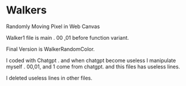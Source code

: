 # Walkers
Randomly Moving Pixel in Web Canvas

Walker1 file is main . 
00 ,01 before function variant.

Final Version is WalkerRandomColor.

I coded with Chatgpt . and when chatgpt become useless I manipulate myself .
00,01, and 1 come from chatgpt. and this files has useless lines. 

I deleted useless lines in other files.
